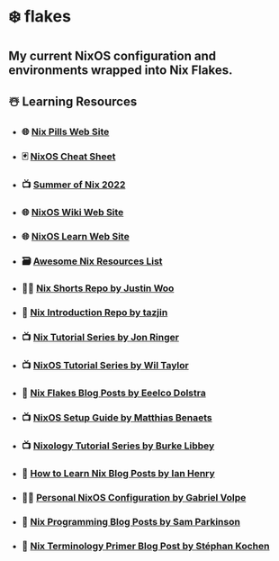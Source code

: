 # :snowflake: **flakes**

## My current NixOS configuration and environments wrapped into Nix Flakes.

## :snowman_with_snow: Learning Resources

- ### :globe_with_meridians: [Nix Pills Web Site](https://nixos.org/guides/nix-pills/)

- ### :black_joker: [NixOS Cheat Sheet](https://nixos.wiki/index.php?title=Cheatsheet&useskin=vector)

- ### :tv: [Summer of Nix 2022](https://www.youtube.com/playlist?list=PLt4-_lkyRrOMWyp5G-m_d1wtTcbBaOxZk)

- ### :globe_with_meridians: [NixOS Wiki Web Site](https://nixos.wiki/)

- ### :globe_with_meridians: [NixOS Learn Web Site](https://nixos.org/learn.html)

- ### :card_file_box: [Awesome Nix Resources List](https://github.com/nix-community/awesome-nix)

- ### :man_technologist: [Nix Shorts Repo by Justin Woo](https://github.com/justinwoo/nix-shorts/)

- ### :thought_balloon: [Nix Introduction Repo by tazjin](https://code.tvl.fyi/about/nix/nix-1p)

- ### :tv: [Nix Tutorial Series by Jon Ringer](https://www.youtube.com/user/elitespartan117j27/videos)

- ### :tv: [NixOS Tutorial Series by Wil Taylor](https://www.youtube.com/playlist?list=PL-saUBvIJzOkjAw_vOac75v-x6EzNzZq-)

- ### :thought_balloon: [Nix Flakes Blog Posts by Eeelco Dolstra](https://www.tweag.io/blog/2020-05-25-flakes/)

- ### :tv: [NixOS Setup Guide by Matthias Benaets](https://www.youtube.com/watch?v=AGVXJ-TIv3Y&t=4s)

- ### :tv: [Nixology Tutorial Series by Burke Libbey](https://www.youtube.com/playlist?list=PLRGI9KQ3_HP_OFRG6R-p4iFgMSK1t5BHs)

- ### :thought_balloon: [How to Learn Nix Blog Posts by Ian Henry](https://ianthehenry.com/posts/how-to-learn-nix/)

- ### :man_technologist: [Personal NixOS Configuration by Gabriel Volpe](https://github.com/gvolpe/nix-config)

- ### :thought_balloon: [Nix Programming Blog Posts by Sam Parkinson](https://www.sam.today/blog/environments-with-nix-shell-learning-nix-pt-1/)

- ### :thought_balloon: [Nix Terminology Primer Blog Post by Stéphan Kochen](https://stephank.nl/p/2020-06-01-a-nix-primer-by-a-newcomer.html)
